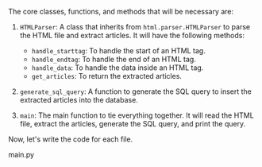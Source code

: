 The core classes, functions, and methods that will be necessary are:

1. `HTMLParser`: A class that inherits from `html.parser.HTMLParser` to parse the HTML file and extract articles. It will have the following methods:
   - `handle_starttag`: To handle the start of an HTML tag.
   - `handle_endtag`: To handle the end of an HTML tag.
   - `handle_data`: To handle the data inside an HTML tag.
   - `get_articles`: To return the extracted articles.

2. `generate_sql_query`: A function to generate the SQL query to insert the extracted articles into the database.

3. `main`: The main function to tie everything together. It will read the HTML file, extract the articles, generate the SQL query, and print the query.

Now, let's write the code for each file.

main.py
